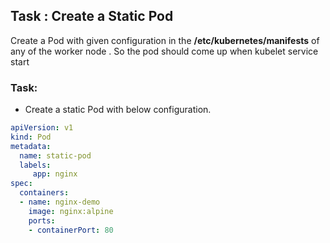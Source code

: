 

## Task : Create a Static Pod

Create a Pod with given configuration in the **/etc/kubernetes/manifests** of any of the worker node . So the pod should come up when kubelet service start


### Task:

- Create a static Pod with below configuration.

```yaml
apiVersion: v1
kind: Pod
metadata:
  name: static-pod
  labels:
     app: nginx
spec:
  containers:
  - name: nginx-demo
    image: nginx:alpine
    ports:
    - containerPort: 80
```
